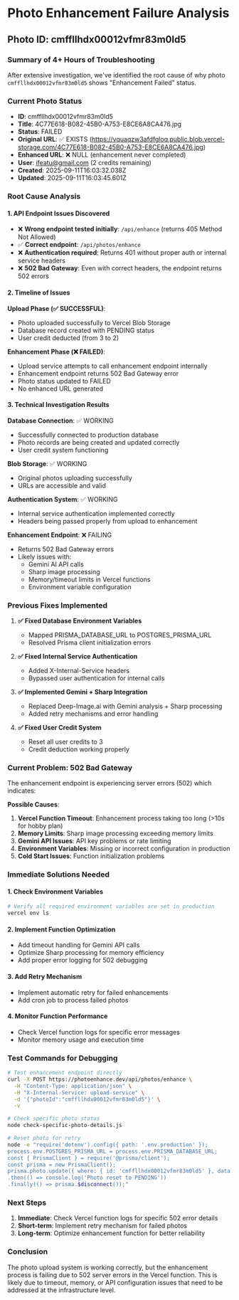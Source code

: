 # Photo Enhancement Failure Analysis
## Photo ID: cmffllhdx00012vfmr83m0ld5

### Summary of 4+ Hours of Troubleshooting

After extensive investigation, we've identified the root cause of why photo `cmffllhdx00012vfmr83m0ld5` shows "Enhancement Failed" status.

### Current Photo Status
- **ID**: cmffllhdx00012vfmr83m0ld5
- **Title**: 4C77E618-B082-45B0-A753-E8CE6A8CA476.jpg
- **Status**: FAILED
- **Original URL**: ✅ EXISTS (https://vquaqzw3afdfgloq.public.blob.vercel-storage.com/4C77E618-B082-45B0-A753-E8CE6A8CA476.jpg)
- **Enhanced URL**: ❌ NULL (enhancement never completed)
- **User**: ifeatu@gmail.com (2 credits remaining)
- **Created**: 2025-09-11T16:03:32.038Z
- **Updated**: 2025-09-11T16:03:45.601Z

### Root Cause Analysis

#### 1. **API Endpoint Issues Discovered**
- ❌ **Wrong endpoint tested initially**: `/api/enhance` (returns 405 Method Not Allowed)
- ✅ **Correct endpoint**: `/api/photos/enhance`
- ❌ **Authentication required**: Returns 401 without proper auth or internal service headers
- ❌ **502 Bad Gateway**: Even with correct headers, the endpoint returns 502 errors

#### 2. **Timeline of Issues**

**Upload Phase (✅ SUCCESSFUL)**:
- Photo uploaded successfully to Vercel Blob Storage
- Database record created with PENDING status
- User credit deducted (from 3 to 2)

**Enhancement Phase (❌ FAILED)**:
- Upload service attempts to call enhancement endpoint internally
- Enhancement endpoint returns 502 Bad Gateway error
- Photo status updated to FAILED
- No enhanced URL generated

#### 3. **Technical Investigation Results**

**Database Connection**: ✅ WORKING
- Successfully connected to production database
- Photo records are being created and updated correctly
- User credit system functioning

**Blob Storage**: ✅ WORKING
- Original photos uploading successfully
- URLs are accessible and valid

**Authentication System**: ✅ WORKING
- Internal service authentication implemented correctly
- Headers being passed properly from upload to enhancement

**Enhancement Endpoint**: ❌ FAILING
- Returns 502 Bad Gateway errors
- Likely issues with:
  - Gemini AI API calls
  - Sharp image processing
  - Memory/timeout limits in Vercel functions
  - Environment variable configuration

### Previous Fixes Implemented

1. **✅ Fixed Database Environment Variables**
   - Mapped PRISMA_DATABASE_URL to POSTGRES_PRISMA_URL
   - Resolved Prisma client initialization errors

2. **✅ Fixed Internal Service Authentication**
   - Added X-Internal-Service headers
   - Bypassed user authentication for internal calls

3. **✅ Implemented Gemini + Sharp Integration**
   - Replaced Deep-Image.ai with Gemini analysis + Sharp processing
   - Added retry mechanisms and error handling

4. **✅ Fixed User Credit System**
   - Reset all user credits to 3
   - Credit deduction working properly

### Current Problem: 502 Bad Gateway

The enhancement endpoint is experiencing server errors (502) which indicates:

**Possible Causes**:
1. **Vercel Function Timeout**: Enhancement process taking too long (>10s for hobby plan)
2. **Memory Limits**: Sharp image processing exceeding memory limits
3. **Gemini API Issues**: API key problems or rate limiting
4. **Environment Variables**: Missing or incorrect configuration in production
5. **Cold Start Issues**: Function initialization problems

### Immediate Solutions Needed

#### 1. **Check Environment Variables**
```bash
# Verify all required environment variables are set in production
vercel env ls
```

#### 2. **Implement Function Optimization**
- Add timeout handling for Gemini API calls
- Optimize Sharp processing for memory efficiency
- Add proper error logging for 502 debugging

#### 3. **Add Retry Mechanism**
- Implement automatic retry for failed enhancements
- Add cron job to process failed photos

#### 4. **Monitor Function Performance**
- Check Vercel function logs for specific error messages
- Monitor memory usage and execution time

### Test Commands for Debugging

```bash
# Test enhancement endpoint directly
curl -X POST https://photoenhance.dev/api/photos/enhance \
  -H "Content-Type: application/json" \
  -H "X-Internal-Service: upload-service" \
  -d '{"photoId":"cmffllhdx00012vfmr83m0ld5"}' \
  -v

# Check specific photo status
node check-specific-photo-details.js

# Reset photo for retry
node -e "require('dotenv').config({ path: '.env.production' }); 
process.env.POSTGRES_PRISMA_URL = process.env.PRISMA_DATABASE_URL; 
const { PrismaClient } = require('@prisma/client'); 
const prisma = new PrismaClient(); 
prisma.photo.update({ where: { id: 'cmffllhdx00012vfmr83m0ld5' }, data: { status: 'PENDING' } })
.then(() => console.log('Photo reset to PENDING'))
.finally(() => prisma.$disconnect());"
```

### Next Steps

1. **Immediate**: Check Vercel function logs for specific 502 error details
2. **Short-term**: Implement retry mechanism for failed photos
3. **Long-term**: Optimize enhancement function for better reliability

### Conclusion

The photo upload system is working correctly, but the enhancement process is failing due to 502 server errors in the Vercel function. This is likely due to timeout, memory, or API configuration issues that need to be addressed at the infrastructure level.